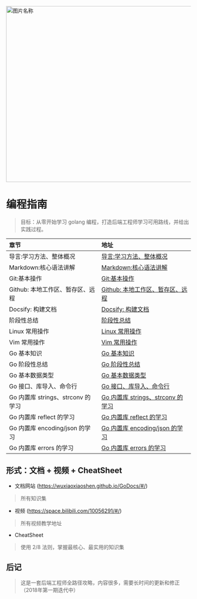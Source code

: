 

<img src="http://ww1.sinaimg.cn/large/741fdb86gy1fvpnhh73wsj21hc0u0dge.jpg" width = "1200" height = "480" alt="图片名称" align=center />

<!-- ![](http://ww1.sinaimg.cn/large/741fdb86gy1fvpnhh73wsj21hc0u0dge.jpg) -->



# 编程指南

> 目标：从零开始学习 golang 编程，打造后端工程师学习可用路线，并给出实践过程。



|  章节          | 地址     |
| :------------- | :------------- |
| 导言:学习方法、整体概况      | [导言:学习方法、整体概况](https://www.bilibili.com/video/av33445011/)       |
|Markdown:核心语法讲解|[Markdown:核心语法讲解](https://www.bilibili.com/video/av33445195/)|
|Git:基本操作|[Git:基本操作](https://www.bilibili.com/video/av33445375/)|
|Github: 本地工作区、暂存区、远程|[Github: 本地工作区、暂存区、远程](https://www.bilibili.com/video/av33581060)|
|Docsify: 构建文档|[Docsify: 构建文档](https://www.bilibili.com/video/av33581127)|
|阶段性总结|[阶段性总结](https://www.bilibili.com/video/av33645128)|
|Linux 常用操作|[Linux 常用操作](https://www.bilibili.com/video/av33939597)|
|Vim 常用操作|[Vim 常用操作](https://www.bilibili.com/video/av34063131)|
|Go 基本知识|[Go 基本知识](https://www.bilibili.com/video/av34339776/)|
|Go 阶段性总结|[Go 阶段性总结](https://www.bilibili.com/video/av34903241)|
|Go 基本数据类型|[Go 基本数据类型](https://www.bilibili.com/video/av34965879)|
|Go 接口、库导入、命令行|[Go 接口、库导入、命令行](https://www.bilibili.com/video/av35391979)|
|Go 内置库 strings、strconv 的学习|[Go 内置库 strings、strconv 的学习](https://www.bilibili.com/video/av35857188/)|
|Go 内置库 reflect 的学习|[Go 内置库 reflect 的学习](https://www.bilibili.com/video/av36279026)|
|Go 内置库 encoding/json 的学习|[Go 内置库 encoding/json 的学习](https://www.bilibili.com/video/av36413598/)|
|Go 内置库 errors 的学习|[Go 内置库 errors 的学习](http://www.bilibili.com/video/av36541153)|






## 形式：文档 + 视频 + CheatSheet

- 文档网站 (https://wuxiaoxiaoshen.github.io/GoDocs/#/)
> 所有知识集

- 视频 (https://space.bilibili.com/10056291/#/)
> 所有视频教学地址

- CheatSheet
> 使用 2/8 法则，掌握最核心、最实用的知识集


## 后记

> 这是一套后端工程师全路径攻略，内容很多，需要长时间的更新和修正 （2018年第一期迭代中）
